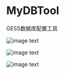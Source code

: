 # MyDBTool
GESS数据库配置工具

![image text](https://github.com/LeKaiFeng/MyDBTool/src/main/resources/png/login.png)


![image text](https://github.com/LeKaiFeng/MyDBTool/src/main/resources/png/DBConfig.png)



![image text](https://github.com/LeKaiFeng/MyDBTool/src/main/resources/png/table.png)

